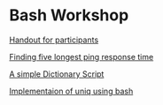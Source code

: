 Bash Workshop
=============

[Handout for participants](https://github.com/fosscell/bashworkshop/blob/master/Bashworkshop.md)

[Finding five longest ping response time](https://github.com/fosscell/bashworkshop/blob/master/five-longest-ping-data.md)

[A simple Dictionary Script](https://github.com/fosscell/bashworkshop/blob/master/dictionary.sh)

[Implementaion of uniq using bash](https://github.com/fosscell/bashworkshop/blob/master/uniq/uniq.sh)

